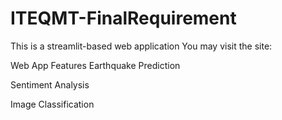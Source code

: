 # ITEQMT-FinalRequirement
This is a streamlit-based web application
You may visit the site: 

Web App Features
Earthquake Prediction

Sentiment Analysis

Image Classification
